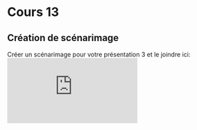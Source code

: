 # Cours 13
## Création de scénarimage
Créer un scénarimage pour votre présentation 3 et le joindre ici: 
![Scenarimage](https://github.com/Jxshvfx/Journal_de_Bord_semaines_8_15/blob/main/Images/War%20Demons%202022-12-02%2011.58.23.pdf)
